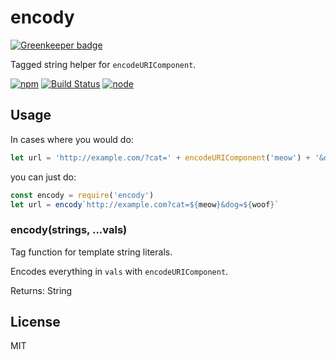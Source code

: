 # encody

[![Greenkeeper badge](https://badges.greenkeeper.io/seangenabe/encody.svg)](https://greenkeeper.io/)

Tagged string helper for `encodeURIComponent`.

[![npm](https://img.shields.io/npm/v/encody.svg?style=flat-square)](https://www.npmjs.com/package/encody)
[![Build Status](https://img.shields.io/travis/seangenabe/encody/master.svg?style=flat-square)](https://travis-ci.org/seangenabe/encody)
[![node](https://img.shields.io/node/v/encody.svg?style=flat-square)](https://nodejs.org/en/download/)

## Usage

In cases where you would do:

```javascript
let url = 'http://example.com/?cat=' + encodeURIComponent('meow') + '&dog=' + encodeURIComponent('woof')
```

you can just do:
```javascript
const encody = require('encody')
let url = encody`http://example.com?cat=${meow}&dog=${woof}`
```

### encody(strings, ...vals)

Tag function for template string literals.

Encodes everything in `vals` with `encodeURIComponent`.

Returns: String

## License

MIT
